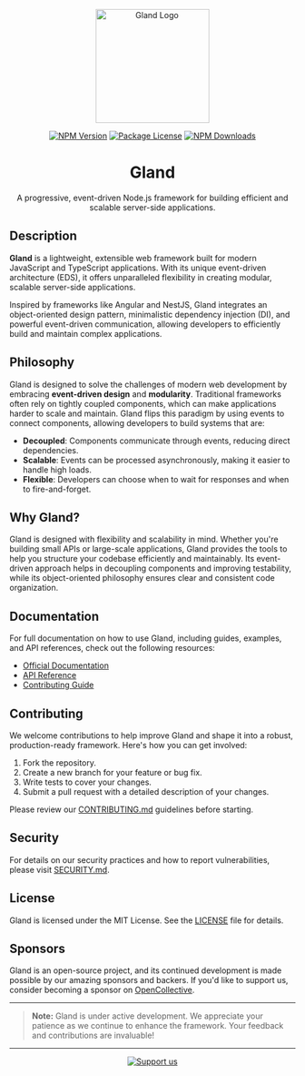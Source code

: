 <p align="center">
  <a href="#" target="blank"><img src="https://github.com/medishen/gland/blob/main/docs/logo.svg" width="200" alt="Gland Logo" /></a>
</p>

<p align="center">
  <a href="https://npmjs.com/package/@gland/core" target="_blank"><img src="https://img.shields.io/npm/v/@gland/core.svg" alt="NPM Version" /></a>
  <a href="https://npmjs.com/package/@gland/core" target="_blank"><img src="https://img.shields.io/npm/l/@gland/core.svg" alt="Package License" /></a>
  <a href="https://npmjs.com/package/@gland/core" target="_blank"><img src="https://img.shields.io/npm/dm/@gland/core.svg" alt="NPM Downloads" /></a>
</p>

<h1 align="center">Gland</h1>

<p align="center">A progressive, event-driven Node.js framework for building efficient and scalable server-side applications.</p>

## Description

**Gland** is a lightweight, extensible web framework built for modern JavaScript and TypeScript applications. With its unique event-driven architecture (EDS), it offers unparalleled flexibility in creating modular, scalable server-side applications.

Inspired by frameworks like Angular and NestJS, Gland integrates an object-oriented design pattern, minimalistic dependency injection (DI), and powerful event-driven communication, allowing developers to efficiently build and maintain complex applications.

## Philosophy

Gland is designed to solve the challenges of modern web development by embracing **event-driven design** and **modularity**. Traditional frameworks often rely on tightly coupled components, which can make applications harder to scale and maintain. Gland flips this paradigm by using events to connect components, allowing developers to build systems that are:

- **Decoupled**: Components communicate through events, reducing direct dependencies.
- **Scalable**: Events can be processed asynchronously, making it easier to handle high loads.
- **Flexible**: Developers can choose when to wait for responses and when to fire-and-forget.

## Why Gland?

Gland is designed with flexibility and scalability in mind. Whether you're building small APIs or large-scale applications, Gland provides the tools to help you structure your codebase efficiently and maintainably. Its event-driven approach helps in decoupling components and improving testability, while its object-oriented philosophy ensures clear and consistent code organization.

## Documentation

For full documentation on how to use Gland, including guides, examples, and API references, check out the following resources:

- [Official Documentation](#)
- [API Reference](#/api)
- [Contributing Guide](./docs/CONTRIBUTING.md)

## Contributing

We welcome contributions to help improve Gland and shape it into a robust, production-ready framework. Here's how you can get involved:

1. Fork the repository.
2. Create a new branch for your feature or bug fix.
3. Write tests to cover your changes.
4. Submit a pull request with a detailed description of your changes.

Please review our [CONTRIBUTING.md](./docs/CONTRIBUTING.md) guidelines before starting.

## Security

For details on our security practices and how to report vulnerabilities, please visit [SECURITY.md](./docs/SECURITY).

## License

Gland is licensed under the MIT License. See the [LICENSE](LICENSE) file for details.

## Sponsors

Gland is an open-source project, and its continued development is made possible by our amazing sponsors and backers. If you'd like to support us, consider becoming a sponsor on [OpenCollective](https://opencollective.com/gland).

---

> **Note:** Gland is under active development. We appreciate your patience as we continue to enhance the framework. Your feedback and contributions are invaluable!

---

<p align="center">
  <a href="https://opencollective.com/gland/sponsor" target="_blank"><img src="https://img.shields.io/badge/Support%20us-Open%20Collective-41B883.svg" alt="Support us"></a>
</p>
